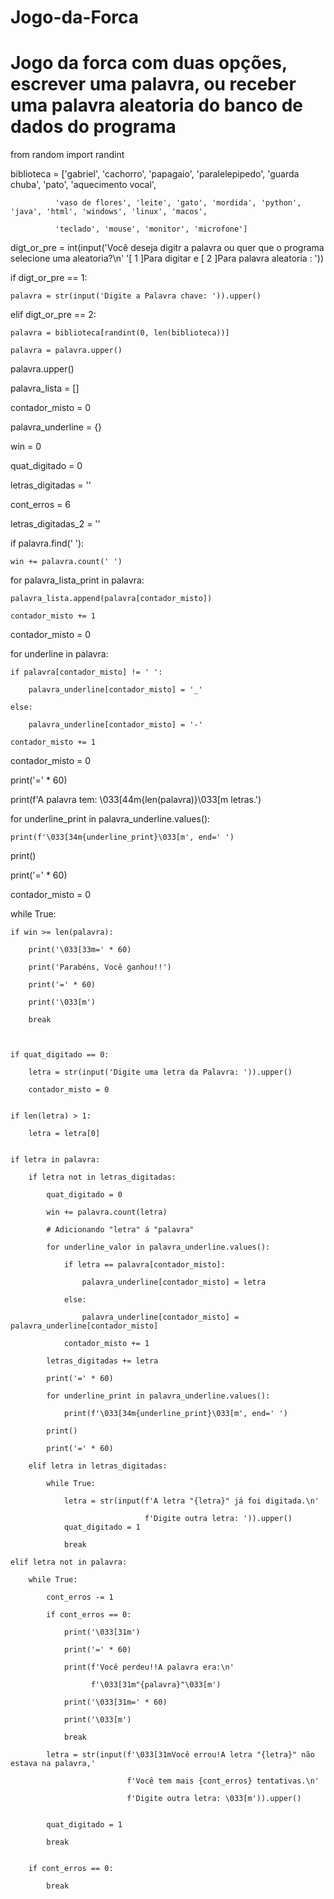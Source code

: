 # Jogo-da-Forca
# Jogo da forca com duas opções, escrever uma palavra, ou receber uma palavra aleatoria do banco de dados do programa

from random import randint

biblioteca = ['gabriel', 'cachorro', 'papagaio', 'paralelepipedo', 'guarda chuba', 'pato', 'aquecimento vocal',

              'vaso de flores', 'leite', 'gato', 'mordida', 'python', 'java', 'html', 'windows', 'linux', 'macos',
              
              'teclado', 'mouse', 'monitor', 'microfone']
              
digt_or_pre = int(input('Você deseja digitr a palavra ou quer que o programa selecione uma aleatoria?\n'
                        '[ 1 ]Para digitar e [ 2 ]Para palavra aleatoria : '))

if digt_or_pre == 1:

    palavra = str(input('Digite a Palavra chave: ')).upper()
    
elif digt_or_pre == 2:

    palavra = biblioteca[randint(0, len(biblioteca))]
    
    palavra = palavra.upper()
    
palavra.upper()


palavra_lista = []

contador_misto = 0

palavra_underline = {}

win = 0

quat_digitado = 0

letras_digitadas = ''

cont_erros = 6

letras_digitadas_2 = ''


if palavra.find(' '):

    win += palavra.count(' ')

for palavra_lista_print in palavra:

    palavra_lista.append(palavra[contador_misto])
    
    contador_misto += 1
    
contador_misto = 0

for underline in palavra:

    if palavra[contador_misto] != ' ':
    
        palavra_underline[contador_misto] = '_'
        
    else:
    
        palavra_underline[contador_misto] = '-'
        
    contador_misto += 1
    
contador_misto = 0

print('=' * 60)

print(f'A palavra tem: \033[44m{len(palavra)}\033[m letras.')

for underline_print in palavra_underline.values():

    print(f'\033[34m{underline_print}\033[m', end=' ')
    
print()

print('=' * 60)

contador_misto = 0

while True:

    if win >= len(palavra):
    
        print('\033[33m=' * 60)
        
        print('Parabéns, Você ganhou!!')
        
        print('=' * 60)
        
        print('\033[m')
        
        break
        


    if quat_digitado == 0:
    
        letra = str(input('Digite uma letra da Palavra: ')).upper()
        
        contador_misto = 0
        

    if len(letra) > 1:
    
        letra = letra[0]
        

    if letra in palavra:

        if letra not in letras_digitadas:
        
            quat_digitado = 0
            
            win += palavra.count(letra)

            # Adicionando "letra" á "palavra"
            
            for underline_valor in palavra_underline.values():
            
                if letra == palavra[contador_misto]:
                
                    palavra_underline[contador_misto] = letra

                else:
                
                    palavra_underline[contador_misto] = palavra_underline[contador_misto]
                    
                contador_misto += 1

            letras_digitadas += letra
            
            print('=' * 60)
            
            for underline_print in palavra_underline.values():
            
                print(f'\033[34m{underline_print}\033[m', end=' ')
                
            print()
            
            print('=' * 60)

        elif letra in letras_digitadas:
        
            while True:
            
                letra = str(input(f'A letra "{letra}" já foi digitada.\n'
    
                                  f'Digite outra letra: ')).upper()
                quat_digitado = 1
                
                break

    elif letra not in palavra:

        while True:
        
            cont_erros -= 1
            
            if cont_erros == 0:
            
                print('\033[31m')
                
                print('=' * 60)
                
                print(f'Você perdeu!!A palavra era:\n'
                
                      f'\033[31m"{palavra}"\033[m')
                      
                print('\033[31m=' * 60)
                
                print('\033[m')
                
                break

            letra = str(input(f'\033[31mVocê errou!A letra "{letra}" não estava na palavra,'
            
                              f'Você tem mais {cont_erros} tentativas.\n'
                              
                              f'Digite outra letra: \033[m')).upper()
                              

            quat_digitado = 1
            
            break
            

        if cont_erros == 0:
        
            break


